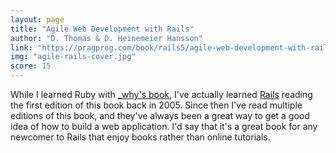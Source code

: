 ```yaml
---
layout: page
title: "Agile Web Development with Rails"
author: "D. Thomas & D. Heinemeier Hansson"
link: "https://pragprog.com/book/rails5/agile-web-development-with-rails-5"
img: "agile-rails-cover.jpg"
score: 15
---
```


While I learned Ruby with [\_why's book][1], I've actually learned [Rails][2] reading the first edition of this book back in 2005. Since then I've read multiple editions of this book, and they've always been a great way to get a good idea of how to build a web application. I'd say that it's a great book for any newcomer to Rails that enjoy books rather than online tutorials.

[1]:	http://poignant.guide/
[2]:	http://rubyonrails.org/